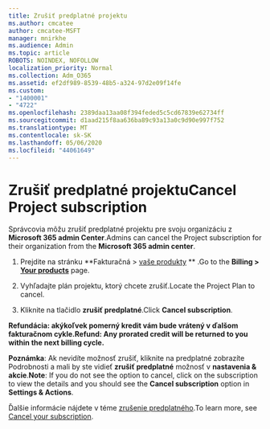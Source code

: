 ```yaml
---
title: Zrušiť predplatné projektu
ms.author: cmcatee
author: cmcatee-MSFT
manager: mnirkhe
ms.audience: Admin
ms.topic: article
ROBOTS: NOINDEX, NOFOLLOW
localization_priority: Normal
ms.collection: Adm_O365
ms.assetid: ef2df989-8539-48b5-a324-97d2e09f14fe
ms.custom:
- "1400001"
- "4722"
ms.openlocfilehash: 2389daa13aa08f394feded5c5cd67839e62734ff
ms.sourcegitcommit: d1aad215f8aa636ba89c93a13a0c9d90e997f752
ms.translationtype: MT
ms.contentlocale: sk-SK
ms.lasthandoff: 05/06/2020
ms.locfileid: "44061649"
---
```

# <a name="cancel-project-subscription"></a><span data-ttu-id="ac506-102">Zrušiť predplatné projektu</span><span class="sxs-lookup"><span data-stu-id="ac506-102">Cancel Project subscription</span></span>

<span data-ttu-id="ac506-103">Správcovia môžu zrušiť predplatné projektu pre svoju organizáciu z **Microsoft 365 admin Center**.</span><span class="sxs-lookup"><span data-stu-id="ac506-103">Admins can cancel the Project subscription for their organization from the **Microsoft 365 admin center**.</span></span>

1. <span data-ttu-id="ac506-104">Prejdite na stránku \*\*Fakturačná > [vaše produkty](https://go.microsoft.com/fwlink/p/?linkid=842054) \*\* .</span><span class="sxs-lookup"><span data-stu-id="ac506-104">Go to the **Billing > [Your products](https://go.microsoft.com/fwlink/p/?linkid=842054)** page.</span></span>

2. <span data-ttu-id="ac506-105">Vyhľadajte plán projektu, ktorý chcete zrušiť.</span><span class="sxs-lookup"><span data-stu-id="ac506-105">Locate the Project Plan to cancel.</span></span>

3. <span data-ttu-id="ac506-106">Kliknite na tlačidlo **zrušiť predplatné**.</span><span class="sxs-lookup"><span data-stu-id="ac506-106">Click **Cancel subscription**.</span></span>

<span data-ttu-id="ac506-107">**Refundácia: akýkoľvek pomerný kredit vám bude vrátený v ďalšom fakturačnom cykle.**</span><span class="sxs-lookup"><span data-stu-id="ac506-107">**Refund: Any prorated credit will be returned to you within the next billing cycle.**</span></span>

<span data-ttu-id="ac506-108">**Poznámka**: Ak nevidíte možnosť zrušiť, kliknite na predplatné zobrazíte Podrobnosti a mali by ste vidieť **zrušiť predplatné** možnosť v **nastavenia & akcie**.</span><span class="sxs-lookup"><span data-stu-id="ac506-108">**Note**: If you do not see the option to cancel, click on the subscription to view the details and you should see the **Cancel subscription** option in **Settings & Actions**.</span></span>

<span data-ttu-id="ac506-109">Ďalšie informácie nájdete v téme [zrušenie predplatného](https://docs.microsoft.com/microsoft-365/commerce/subscriptions/cancel-your-subscription).</span><span class="sxs-lookup"><span data-stu-id="ac506-109">To learn more, see [Cancel your subscription](https://docs.microsoft.com/microsoft-365/commerce/subscriptions/cancel-your-subscription).</span></span>
